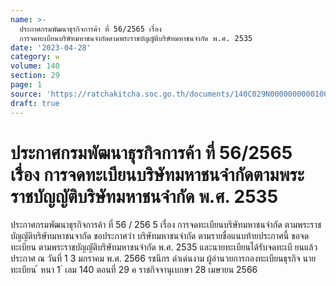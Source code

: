 ```yaml
---
name: >-
  ประกาศกรมพัฒนาธุรกิจการค้า ที่ 56/2565 เรื่อง
  การจดทะเบียนบริษัทมหาชนจำกัดตามพระราชบัญญัติบริษัทมหาชนจำกัด พ.ศ. 2535
date: '2023-04-28'
category: ค
volume: 140
section: 29
page: 1
source: 'https://ratchakitcha.soc.go.th/documents/140C029N0000000000100.pdf'
draft: true
---
```


# ประกาศกรมพัฒนาธุรกิจการค้า ที่ 56/2565 เรื่อง การจดทะเบียนบริษัทมหาชนจำกัดตามพระราชบัญญัติบริษัทมหาชนจำกัด พ.ศ. 2535

ประกาศกรมพัฒนาธุรกิจการค้า ที่ 56 / 256 5 เรื่อง การจดทะเบียนบริษัทมหาชนจำกัด ตามพระราชบัญญัติบริษัทมหาชนจากัด ขอประกาศว่า บริษัทมหาชนจำกัด ตามรายชื่อแนบท้ายประกาศนี้ ขอจดทะเบียน ตามพระราชบัญญัติบริษัทมหาชนจำกัด พ.ศ. 2535 และนายทะเบียนได้รับจดทะเบี ยนแล้ว ประกาศ ณ วันที่ 1 3 มกราคม พ.ศ. 2566 รชนีกร ดำเด่นงาม ผู้อำนวยการกองทะเบียนธุรกิจ นายทะเบียน ้ หนา 1 ่ เลม 140 ตอนที่ 29 ค ราชกิจจานุเบกษา 28 เมษายน 2566

